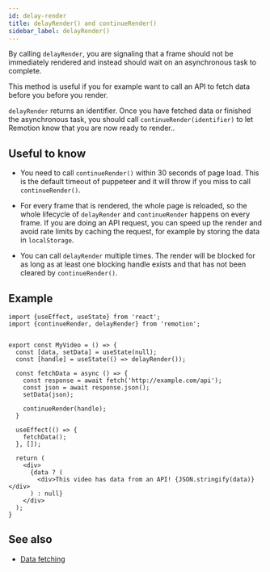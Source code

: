 ```yaml
---
id: delay-render
title: delayRender() and continueRender()
sidebar_label: delayRender()
---
```


By calling `delayRender`, you are signaling that a frame should not be immediately rendered and instead should wait on an asynchronous task to complete.

This method is useful if you for example want to call an API to fetch data before you before you render.

`delayRender` returns an identifier. Once you have fetched data or finished the asynchronous task, you should call `continueRender(identifier)` to let Remotion know that you are now ready to render..

## Useful to know

- You need to call `continueRender()` within 30 seconds of page load. This is the default timeout of puppeteer and it will throw if you miss to call `continueRender()`.

- For every frame that is rendered, the whole page is reloaded, so the whole lifecycle of `delayRender` and `continueRender` happens on every frame. If you are doing an API request, you can speed up the render and avoid rate limits by caching the request, for example by storing the data in `localStorage`.

- You can call `delayRender` multiple times. The render will be blocked for as long as at least one blocking handle exists and that has not been cleared by `continueRender()`.

## Example

```tsx
import {useEffect, useState} from 'react';
import {continueRender, delayRender} from 'remotion';


export const MyVideo = () => {
  const [data, setData] = useState(null);
  const [handle] = useState(() => delayRender());

  const fetchData = async () => {
    const response = await fetch('http://example.com/api');
    const json = await response.json();
    setData(json);

    continueRender(handle);
  }

  useEffect(() => {
    fetchData();
  }, []);

  return (
    <div>
      {data ? (
        <div>This video has data from an API! {JSON.stringify(data)}</div>
      ) : null}
    </div>
  );
}

```

## See also

- [Data fetching](/docs/data-fetching)
